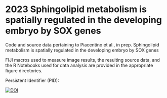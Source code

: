 # 2023 Sphingolipid metabolism is spatially regulated in the developing embryo by SOX genes

Code and source data pertaining to Piacentino et al., in prep. Sphingolipid metabolism is spatially regulated in the developing embryo by SOX genes

FIJI macros used to measure image results, the resulting source data, and the R Notebooks used for data analysis are provided in the appropriate figure directories.

Persistent Identifier (PID): 

[![DOI](https://zenodo.org/badge/670792152.svg)](https://zenodo.org/badge/latestdoi/670792152)

